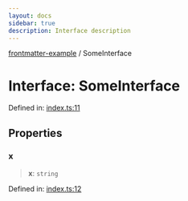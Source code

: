```yaml
---
layout: docs
sidebar: true
description: Interface description
---
```


[frontmatter-example](../README.md) / SomeInterface

# Interface: SomeInterface

Defined in: [index.ts:11](https://github.com/typedoc2md/typedoc-plugin-markdown-examples/blob/main/examples/frontmatter/src/index.ts#L11)

## Properties

### x

> **x**: `string`

Defined in: [index.ts:12](https://github.com/typedoc2md/typedoc-plugin-markdown-examples/blob/main/examples/frontmatter/src/index.ts#L12)
